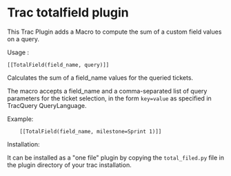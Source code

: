 # Trac totalfield plugin

This Trac Plugin adds a Macro to compute the sum of a custom field values on a query.

Usage :

    [[TotalField(field_name, query)]]
    
Calculates the sum of a field_name values for the queried tickets.

The macro accepts a field_name and a comma-separated list of query parameters for the ticket selection,
in the form `key=value` as specified in TracQuery QueryLanguage.

Example:
   
        [[TotalField(field_name, milestone=Sprint 1)]]
   

Installation:

It can be installed as a "one file" plugin by copying the `total_filed.py` file in the plugin directory of your trac installation. 
